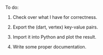 To do:

1. Check over what I have for correctness.

2. Export the (dart, vertex) key-value pairs.

3. Import it into Python and plot the result.

4. Write some proper documentation.
